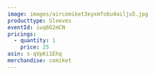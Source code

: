 ```yaml
---
image: images/aircomiket3eyxmfobu4ailju5.jpg
producttype: Sleeves
eventId: iuq6O2mCN
pricings:
  - quantity: 1
    price: 25
asin: s-qVpKi1Ehq
merchandise: comiket
---
```

